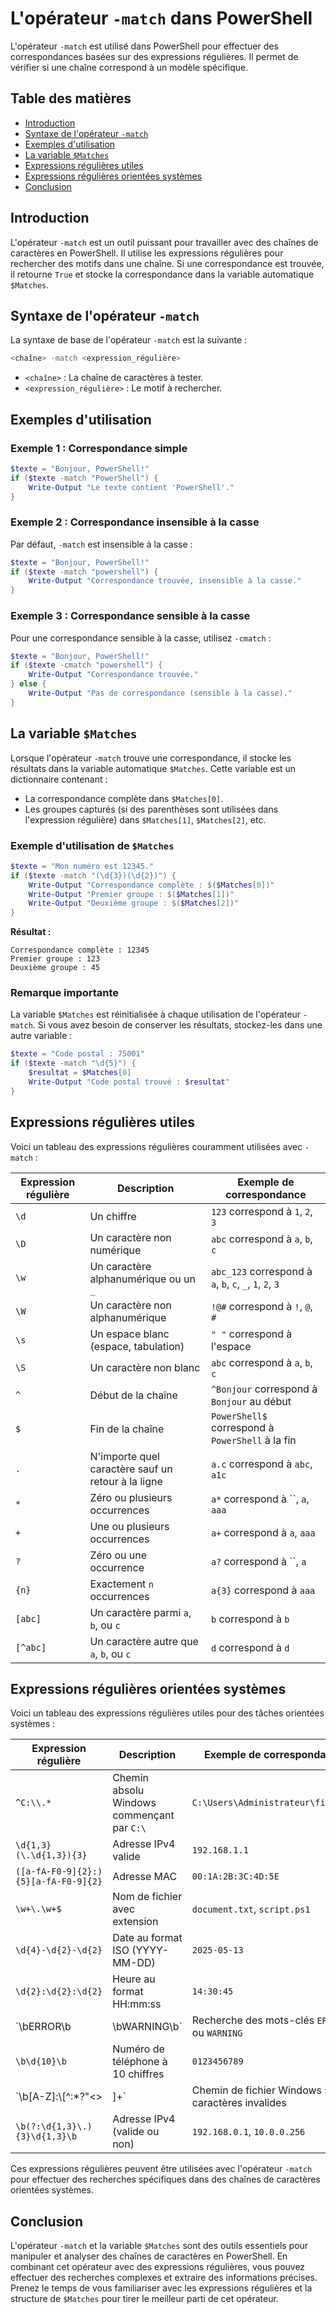 # L'opérateur `-match` dans PowerShell

L'opérateur `-match` est utilisé dans PowerShell pour effectuer des correspondances basées sur des expressions régulières. Il permet de vérifier si une chaîne correspond à un modèle spécifique.

## Table des matières

- [Introduction](#introduction)
- [Syntaxe de l'opérateur `-match`](#syntaxe-de-lopérateur--match)
- [Exemples d'utilisation](#exemples-dutilisation)
- [La variable `$Matches`](#la-variable-matches)
- [Expressions régulières utiles](#expressions-régulières-utiles)
- [Expressions régulières orientées systèmes](#expressions-régulières-orientées-systèmes)
- [Conclusion](#conclusion)

## Introduction

L'opérateur `-match` est un outil puissant pour travailler avec des chaînes de caractères en PowerShell. Il utilise les expressions régulières pour rechercher des motifs dans une chaîne. Si une correspondance est trouvée, il retourne `True` et stocke la correspondance dans la variable automatique `$Matches`.

## Syntaxe de l'opérateur `-match`

La syntaxe de base de l'opérateur `-match` est la suivante :

```powershell
<chaîne> -match <expression_régulière>
```

- `<chaîne>` : La chaîne de caractères à tester.
- `<expression_régulière>` : Le motif à rechercher.

## Exemples d'utilisation

### Exemple 1 : Correspondance simple

```powershell
$texte = "Bonjour, PowerShell!"
if ($texte -match "PowerShell") {
    Write-Output "Le texte contient 'PowerShell'."
}
```

### Exemple 2 : Correspondance insensible à la casse

Par défaut, `-match` est insensible à la casse :

```powershell
$texte = "Bonjour, PowerShell!"
if ($texte -match "powershell") {
    Write-Output "Correspondance trouvée, insensible à la casse."
}
```

### Exemple 3 : Correspondance sensible à la casse

Pour une correspondance sensible à la casse, utilisez `-cmatch` :

```powershell
$texte = "Bonjour, PowerShell!"
if ($texte -cmatch "powershell") {
    Write-Output "Correspondance trouvée."
} else {
    Write-Output "Pas de correspondance (sensible à la casse)."
}
```

## La variable `$Matches`

Lorsque l'opérateur `-match` trouve une correspondance, il stocke les résultats dans la variable automatique `$Matches`. Cette variable est un dictionnaire contenant :

- La correspondance complète dans `$Matches[0]`.
- Les groupes capturés (si des parenthèses sont utilisées dans l'expression régulière) dans `$Matches[1]`, `$Matches[2]`, etc.

### Exemple d'utilisation de `$Matches`

```powershell
$texte = "Mon numéro est 12345."
if ($texte -match "(\d{3})(\d{2})") {
    Write-Output "Correspondance complète : $($Matches[0])"
    Write-Output "Premier groupe : $($Matches[1])"
    Write-Output "Deuxième groupe : $($Matches[2])"
}
```

**Résultat :**

```
Correspondance complète : 12345
Premier groupe : 123
Deuxième groupe : 45
```

### Remarque importante

La variable `$Matches` est réinitialisée à chaque utilisation de l'opérateur `-match`. Si vous avez besoin de conserver les résultats, stockez-les dans une autre variable :

```powershell
$texte = "Code postal : 75001"
if ($texte -match "\d{5}") {
    $resultat = $Matches[0]
    Write-Output "Code postal trouvé : $resultat"
}
```

## Expressions régulières utiles

Voici un tableau des expressions régulières couramment utilisées avec `-match` :

| Expression régulière | Description                              | Exemple de correspondance       |
|-----------------------|------------------------------------------|----------------------------------|
| `\d`                 | Un chiffre                              | `123` correspond à `1`, `2`, `3` |
| `\D`                 | Un caractère non numérique              | `abc` correspond à `a`, `b`, `c` |
| `\w`                 | Un caractère alphanumérique ou un `_`   | `abc_123` correspond à `a`, `b`, `c`, `_`, `1`, `2`, `3` |
| `\W`                 | Un caractère non alphanumérique         | `!@#` correspond à `!`, `@`, `#` |
| `\s`                 | Un espace blanc (espace, tabulation)    | `" "` correspond à l'espace     |
| `\S`                 | Un caractère non blanc                  | `abc` correspond à `a`, `b`, `c` |
| `^`                  | Début de la chaîne                      | `^Bonjour` correspond à `Bonjour` au début |
| `$`                  | Fin de la chaîne                        | `PowerShell$` correspond à `PowerShell` à la fin |
| `.`                  | N'importe quel caractère sauf un retour à la ligne | `a.c` correspond à `abc`, `a1c` |
| `*`                  | Zéro ou plusieurs occurrences           | `a*` correspond à ``, `a`, `aaa` |
| `+`                  | Une ou plusieurs occurrences            | `a+` correspond à `a`, `aaa`    |
| `?`                  | Zéro ou une occurrence                  | `a?` correspond à ``, `a`       |
| `{n}`                | Exactement `n` occurrences              | `a{3}` correspond à `aaa`       |
| `[abc]`              | Un caractère parmi `a`, `b`, ou `c`     | `b` correspond à `b`            |
| `[^abc]`             | Un caractère autre que `a`, `b`, ou `c` | `d` correspond à `d`            |

## Expressions régulières orientées systèmes

Voici un tableau des expressions régulières utiles pour des tâches orientées systèmes :

| Expression régulière       | Description                                      | Exemple de correspondance               |
|-----------------------------|--------------------------------------------------|------------------------------------------|
| `^C:\\.*`                     | Chemin absolu Windows commençant par `C:\`     | `C:\Users\Administrateur\file.txt`    |
| `\d{1,3}(\.\d{1,3}){3}`       | Adresse IPv4 valide                             | `192.168.1.1`                            |
| `([a-fA-F0-9]{2}:){5}[a-fA-F0-9]{2}` | Adresse MAC                                   | `00:1A:2B:3C:4D:5E`                     |
| `\w+\.\w+$`                   | Nom de fichier avec extension                  | `document.txt`, `script.ps1`             |
| `\d{4}-\d{2}-\d{2}`           | Date au format ISO (YYYY-MM-DD)                | `2025-05-13`                             |
| `\d{2}:\d{2}:\d{2}`           | Heure au format HH:mm:ss                       | `14:30:45`                               |
| `\bERROR\b|\bWARNING\b`       | Recherche des mots-clés `ERROR` ou `WARNING`   | `ERROR: File not found`                  |
| `\b\d{10}\b`                  | Numéro de téléphone à 10 chiffres              | `0123456789`                             |
| `\b[A-Z]:\\[^:*?"<>|]+`       | Chemin de fichier Windows sans caractères invalides | `D:\Documents\file.txt`             |
| `\b(?:\d{1,3}\.){3}\d{1,3}\b` | Adresse IPv4 (valide ou non)                      | `192.168.0.1`, `10.0.0.256`                     |

Ces expressions régulières peuvent être utilisées avec l'opérateur `-match` pour effectuer des recherches spécifiques dans des chaînes de caractères orientées systèmes.

## Conclusion

L'opérateur `-match` et la variable `$Matches` sont des outils essentiels pour manipuler et analyser des chaînes de caractères en PowerShell. En combinant cet opérateur avec des expressions régulières, vous pouvez effectuer des recherches complexes et extraire des informations précises. Prenez le temps de vous familiariser avec les expressions régulières et la structure de `$Matches` pour tirer le meilleur parti de cet opérateur.